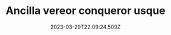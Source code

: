 ---
title: "Ancilla vereor conqueror usque"
date: 2023-03-29T22:09:24.509Z
permalink: "/ancilla-vereor-conqueror-usque/"
---